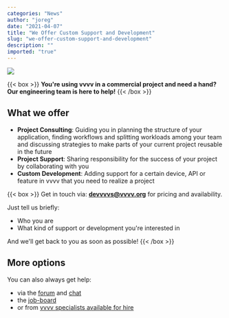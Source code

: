 ```yaml
---
categories: "News"
author: "joreg"
date: "2021-04-07"
title: "We Offer Custom Support and Development"
slug: "we-offer-custom-support-and-development"
description: ""
imported: "true"
---
```



![](vvvv-CustomSupport.jpg) 

{{< box >}}
**You're using vvvv in a commercial project and need a hand?**
**Our engineering team is here to help!**{{< /box >}}

## What we offer
- **Project Consulting**: Guiding you in planning the structure of your application, finding workflows and splitting workloads among your team and discussing strategies to make parts of your current project reusable in the future
- **Project Support**: Sharing responsibility for the success of your project by collaborating with you
- **Custom Development**: Adding support for a certain device, API or feature in vvvv that you need to realize a project

{{< box >}}
Get in touch via: **[devvvvs@vvvv.org](mailto:devvvvs@vvvv.org?subject=vvvv%20support)** for pricing and availability.

Just tell us briefly:

* Who you are
* What kind of support or development you're interested in

And we'll get back to you as soon as possible! {{< /box >}}

## More options
You can also always get help:
* via the [forum](https://discourse.vvvv.org/) and [chat](https://app.element.io/#/room/#vvvv:matrix.org)
* the [job-board](https://discourse.vvvv.org/c/jobs/26)
* or from [vvvv specialists available for hire](https://vvvv.org/documentation/vvvv-specialists-available-for-hire)